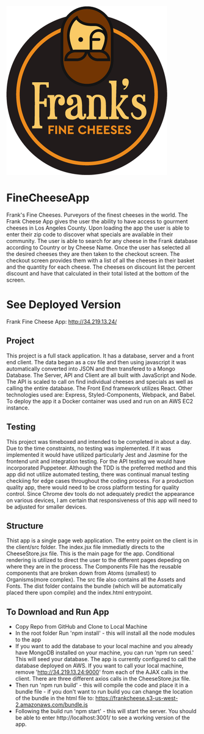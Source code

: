![](./client/src/Assets/FFC_logo_1.png)
# FineCheeseApp
Frank's Fine Cheeses. Purveyors of the finest cheeses in the world. The Frank Cheese App gives the user the ability to have access to gourment cheeses in Los Angeles County. Upon loading the app the user is able to enter their zip code to discover what specials are available in their community. The user is able to search for any cheese in the Frank database according to Country or by Cheese Name. Once the user has selected all the desired cheeses they are then taken to the checkout screen. The checkout screen provides them with a list of all the cheeses in their basket and the quantity for each cheese. The cheeses on discount list the percent discount and have that calculated in their total listed at the bottom of the screen. 

# See Deployed Version
Frank Fine Cheese App: http://34.219.13.24/

## Project
This project is a full stack application. It has a database, server and a front end client. The data began as a csv file and then using javascript it was automatically converted into JSON and then transfered to a Mongo Database. The Server, API and Client are all built with JavaScript and Node. The API is scaled to call on find individual cheeses and specials as well as calling the entire database. The Front End framework utilizes React. Other technologies used are: Express, Styled-Components, Webpack, and Babel. To deploy the app it a Docker container was used and run on an AWS EC2 instance.

## Testing
This project was timeboxed and intended to be completed in about a day. Due to the time constraints, no testing was implemented. If it was implemented it would have utilized particularly Jest and Jasmine for the frontend unit and integration testing. For the API testing we would have incorporated Puppeteer. Although the TDD is the preferred method and this app did not utilize automated testing, there was continual manual testing checkiing for edge cases throughout the coding process. For a production quality app, there would need to be cross platform testing for quality control. Since Chrome dev tools do not adequately predict the appearance on various devices, I am certain that responsiveness of this app will need to be adjusted for smaller devices. 

## Structure
Thist app is a single page web application. The entry point on the client is in the client/src folder. The index.jsx file immediatly directs to the CheeseStore.jsx file. This is the main page for the app. Conditional rendering is utilized to direct the user to the different pages depeding on where they are in the process. The Components File has the reusable components that are broken down from Atoms (smallest) to Organisms(more complex). The src file also contains all the Assets and Fonts. The dist folder contains the bundle (which will be automatically placed there upon compile) and the index.html entrypoint. 

## To Download and Run App
* Copy Repo from GitHub and Clone to Local Machine
* In the root folder Run 'npm install' - this will install all the node modules to the app
* If you want to add the database to your local machine and you already have MongoDB installed on your machine, you can run 'npm run seed.' This will seed your database. The app is currently configured to call the database deployed on AWS. If you want to call your local machine, remove 'http://34.219.13.24:9000' from each of the AJAX calls in the client. There are three different axios calls in the CheeseStore.jsx file. 
* Then run 'npm run build' - this will compile the code and place it in a bundle file - if you don't want to run build you can change the location of the bundle in the html file to: https://frankcheese.s3-us-west-2.amazonaws.com/bundle.js
* Following the build run 'npm start' - this will start the server. You should be able to enter http://localhost:3001/ to see a working version of the app. 
